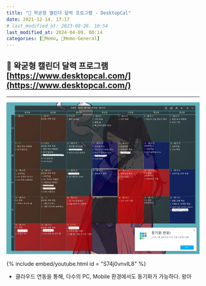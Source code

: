 ```yaml
---
title: "🥑 왁굳형 캘린더 달력 프로그램 - DesktopCal"
date: 2021-12-14. 17:17
# last_modified_at: 2023-08-26. 10:54
last_modified_at: 2024-04-09. 00:14
categories: [🌳Memo, 🥑Memo-General]
---
```


## **🥑 왁굳형 캘린더 달력 프로그램 [https://www.desktopcal.com/](https://www.desktopcal.com/)**

---

![바탕화면 달력 스크린샷 내꺼](/assets/img/2021/211214_0000.jpg)

{% include embed/youtube.html id = "S74j0vnvIL8" %}

* 클라우드 연동을 통해, 다수의 PC, Mobile 환경에서도 동기화가 가능하다. 왕아
